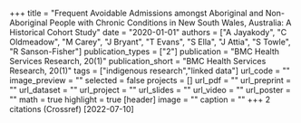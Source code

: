 +++
title = "Frequent Avoidable Admissions amongst Aboriginal and Non-Aboriginal People with Chronic Conditions in New South Wales, Australia: A Historical Cohort Study"
date = "2020-01-01"
authors = ["A Jayakody", "C Oldmeadow", "M Carey", "J Bryant", "T Evans", "S Ella", "J Attia", "S Towle", "R Sanson-Fisher"]
publication_types = ["2"]
publication = "BMC Health Services Research, 20(1)"
publication_short = "BMC Health Services Research, 20(1)"
tags = ["indigenous research","linked data"]
url_code = ""
image_preview = ""
selected = false
projects = []
url_pdf = ""
url_preprint = ""
url_dataset = ""
url_project = ""
url_slides = ""
url_video = ""
url_poster = ""
math = true
highlight = true
[header]
image = ""
caption = ""
+++
2 citations (Crossref) [2022-07-10]
